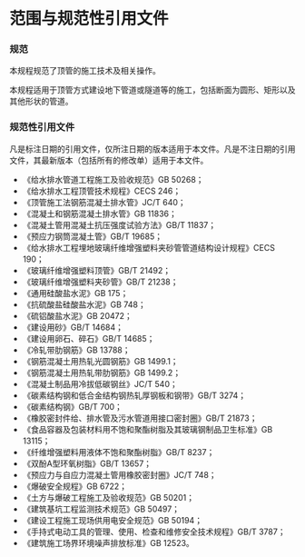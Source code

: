 # 范围与规范性引用文件

### 规范

本规程规范了顶管的施工技术及相关操作。

本规程适用于顶管方式建设地下管道或隧道等的施工，包括断面为圆形、矩形以及其他形状的管道。



### 规范性引用文件

凡是标注日期的引用文件，仅所注日期的版本适用于本文件。凡是不注日期的引用文件，其最新版本（包括所有的修改单）适用于本文件。

* 《给水排水管道工程施工及验收规范》GB 50268；
* 《给水排水工程顶管技术规程》CECS 246；
* 《顶管施工法钢筋混凝土排水管》JC/T 640；
* 《混凝土和钢筋混凝土排水管》GB 11836；
* 《混凝土管用混凝土抗压强度试验方法》GB/T 11837；
* 《预应力钢筒混凝土管》GB/T 19685；
* 《给水排水工程埋地玻璃纤维增强塑料夹砂管管道结构设计规程》CECS 190；
* 《玻璃纤维增强塑料顶管》GB/T 21492；
* 《玻璃纤维增强塑料夹砂管》GB/T 21238；
* 《通用硅酸盐水泥》GB 175；
* 《抗硫酸盐硅酸盐水泥》GB 748；
* 《硫铝酸盐水泥》GB 20472；
* 《建设用砂》GB/T 14684；
* 《建设用卵石、碎石》GB/T 14685；
* 《冷轧带肋钢筋》GB 13788；
* 《钢筋混凝土用热轧光圆钢筋》GB 1499.1；
* 《钢筋混凝土用热轧带肋钢筋》GB 1499.2；
* 《混凝土制品用冷拔低碳钢丝》JC/T 540；
* 《碳素结构钢和低合金结构钢热轧厚钢板和钢带》GB/T 3274；
* 《碳素结构钢》GB/T 700；
* 《橡胶密封件给、排水管及污水管道用接口密封圈》GB/T 21873；
* 《食品容器及包装材料用不饱和聚酯树脂及其玻璃钢制品卫生标准》GB 13115；
* 《纤维增强塑料用液体不饱和聚酯树脂》GB/T 8237；
* 《双酚A型环氧树脂》GB/T 13657；
* 《预应力与自应力混凝土管用橡胶密封圈》JC/T 748；
* 《爆破安全规程》GB 6722；
* 《土方与爆破工程施工及验收规范》GB 50201；
* 《建筑基坑工程监测技术规范》GB 50497；
* 《建设工程施工现场供用电安全规范》GB 50194；
* 《手持式电动工具的管理、使用、检查和维修安全技术规程》GB/T 3787；
* 《建筑施工场界环境噪声排放标准》GB 12523。
